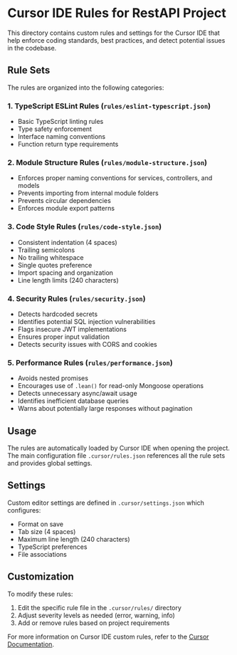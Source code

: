 # Cursor IDE Rules for RestAPI Project

This directory contains custom rules and settings for the Cursor IDE that help enforce coding standards, best practices, and detect potential issues in the codebase.

## Rule Sets

The rules are organized into the following categories:

### 1. TypeScript ESLint Rules (`rules/eslint-typescript.json`)
- Basic TypeScript linting rules
- Type safety enforcement
- Interface naming conventions
- Function return type requirements

### 2. Module Structure Rules (`rules/module-structure.json`) 
- Enforces proper naming conventions for services, controllers, and models
- Prevents importing from internal module folders
- Prevents circular dependencies
- Enforces module export patterns

### 3. Code Style Rules (`rules/code-style.json`)
- Consistent indentation (4 spaces)
- Trailing semicolons
- No trailing whitespace
- Single quotes preference
- Import spacing and organization
- Line length limits (240 characters)

### 4. Security Rules (`rules/security.json`)
- Detects hardcoded secrets
- Identifies potential SQL injection vulnerabilities
- Flags insecure JWT implementations
- Ensures proper input validation
- Detects security issues with CORS and cookies

### 5. Performance Rules (`rules/performance.json`)
- Avoids nested promises
- Encourages use of `.lean()` for read-only Mongoose operations
- Detects unnecessary async/await usage
- Identifies inefficient database queries
- Warns about potentially large responses without pagination

## Usage

The rules are automatically loaded by Cursor IDE when opening the project. The main configuration file `.cursor/rules.json` references all the rule sets and provides global settings.

## Settings

Custom editor settings are defined in `.cursor/settings.json` which configures:

- Format on save
- Tab size (4 spaces)
- Maximum line length (240 characters)
- TypeScript preferences
- File associations

## Customization

To modify these rules:

1. Edit the specific rule file in the `.cursor/rules/` directory
2. Adjust severity levels as needed (error, warning, info)
3. Add or remove rules based on project requirements

For more information on Cursor IDE custom rules, refer to the [Cursor Documentation](https://cursor.sh/docs). 